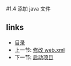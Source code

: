 #1.4 添加 java 文件


## links
   * [目录](<preface.md>)
   * 上一节: [修改 web.xml](<1.3.md>)
   * 下一节: [启动项目](<1.5.md>)

